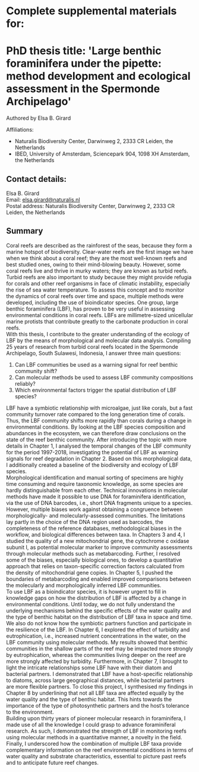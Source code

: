 # Complete supplemental materials for:


# PhD thesis title: 'Large benthic foraminifera under the pipette: method development and ecological assessment in the Spermonde Archipelago'

Authored by Elsa B. Girard

Affiliations:
- Naturalis Biodiversity Center, Darwinweg 2, 2333 CR Leiden, the Netherlands
- IBED, University of Amsterdam, Sciencepark 904, 1098 XH Amsterdam, the Netherlands


## Contact details: 
Elsa B. Girard\
Email: elsa.girard@naturalis.nl\
Postal address: Naturalis Biodiversity Center, Darwinweg 2, 2333 CR Leiden, the Netherlands

## Summary

Coral reefs are described as the rainforest of the seas, because they form a marine hotspot of biodiversity. Clear-water reefs are the first image we have when we think about a coral reef; they are the most well-known reefs and best studied ones, owing to their mind-blowing beauty. However, some coral reefs live and thrive in murky waters; they are known as turbid reefs. Turbid reefs are also important to study because they might provide refugia for corals and other reef organisms in face of climatic instability, especially the rise of sea water temperature. To assess this concept and to monitor the dynamics of coral reefs over time and space, multiple methods were developed, including the use of bioindicator species. One group, large benthic foraminifera (LBF), has proven to be very useful in assessing environmental conditions in coral reefs. LBFs are millimetre-sized unicellular marine protists that contribute greatly to the carbonate production in coral reefs. \
With this thesis, I contribute to the greater understanding of the ecology of LBF by the means of morphological and molecular data analysis. Compiling 25 years of research from turbid coral reefs located in the Spermonde Archipelago, South Sulawesi, Indonesia, I answer three main questions: 
1) Can LBF communities be used as a warning signal for reef benthic community shift?
2) Can molecular methods be used to assess LBF community compositions reliably?
3) Which environmental factors trigger the spatial distribution of LBF species?

LBF have a symbiotic relationship with microalgae, just like corals, but a fast community turnover rate compared to the long generation time of corals. Thus, the LBF community shifts more rapidly than corals during a change in environmental conditions. By looking at the LBF species composition and abundances in the ecosystem, we can therefore draw conclusions on the state of the reef benthic community. After introducing the topic with more details in Chapter 1, I analysed the temporal changes of the LBF community for the period 1997-2018, investigating the potential of LBF as warning signals for reef degradation in Chapter 2. Based on this morphological data, I additionally created a baseline of the biodiversity and ecology of LBF species.\
Morphological identification and manual sorting of specimens are highly time consuming and require taxonomic knowledge, as some species are hardly distinguishable from each other. Technical innovations in molecular methods have made it possible to use DNA for foraminifera identification, via the use of DNA barcodes, i.e., short DNA fragments unique to a species. However, multiple biases work against obtaining a congruence between morphologically- and molecularly-assessed communities. The limitations lay partly in the choice of the DNA region used as barcodes, the completeness of the reference databases, methodological biases in the workflow, and biological differences between taxa. In Chapters 3 and 4, I studied the quality of a new mitochondrial gene, the cytochrome c oxidase subunit I, as potential molecular marker to improve community assessments through molecular methods such as metabarcoding. Further, I resolved some of the biases, especially biological ones, to develop a quantitative approach that relies on taxon-specific correction factors calculated from the density of mitochondrial gene copies. In Chapter 5, I pushed the boundaries of metabarcoding and enabled improved comparisons between the molecularly and morphologically inferred LBF communities. \
To use LBF as a bioindicator species, it is however urgent to fill in knowledge gaps on how the distribution of LBF is affected by a change in environmental conditions. Until today, we do not fully understand the underlying mechanisms behind the specific effects of the water quality and the type of benthic habitat on the distribution of LBF taxa in space and time. We also do not know how the symbiotic partners function and participate in the resilience of the LBF. In Chapter 6, I explored the effect of turbidity and eutrophication, i.e., increased nutrient concentrations in the water, on the LBF community using molecular methods. My results showed that benthic communities in the shallow parts of the reef may be impacted more strongly by eutrophication, whereas the communities living deeper on the reef are more strongly affected by turbidity. Furthermore, in Chapter 7, I brought to light the intricate relationships some LBF have with their diatom and bacterial partners. I demonstrated that LBF have a host-specific relationship to diatoms, across large geographical distances, while bacterial partners are more flexible partners. To close this project, I synthesised my findings in Chapter 8 by underlining that not all LBF taxa are affected equally by the water quality and the type of benthic habitat. This hints towards the importance of the type of photosynthetic partners and the host’s tolerance to the environment. \
Building upon thirty years of pioneer molecular research in foraminifera, I made use of all the knowledge I could grasp to advance foraminiferal research. As such, I demonstrated the strength of LBF in monitoring reefs using molecular methods in a quantitative manner, a novelty in the field. Finally, I underscored how the combination of multiple LBF taxa provide complementary information on the reef environmental conditions in terms of water quality and substrate characteristics, essential to picture past reefs and to anticipate future reef changes. 

